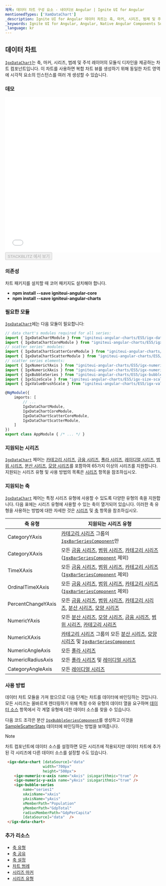 ```yaml
---
제목: 데이터 차트 구성 요소 - 네이티브 Angular | Ignite UI for Angular
mentionedTypes: ['XamDataChart']
_description: Ignite UI for Angular 데이터 차트는 축, 마커, 시리즈, 범례 및 주석 레이어의 모듈 식 디자인을 제공하는 차트 구성 요소입니다. 이 차트를 사용하면 동일한 차트 영역에 이러한 시각적 요소의 인스턴스를 여러 개 만들어 복합 차트 뷰를 만들 수 있습니다.
_keywords: Ignite UI for Angular, Angular, Native Angular Components Suite, Native Angular Controls, Native Angular Components, Native Angular Components Library, Angular Chart, Angular Chart Control, Angular Chart Example, Angular Grid Component, Angular Chart Component, Angular Data Chart
_language: kr
---
```


## 데이터 차트

[`IgxDataChart`](/products/ignite-ui-angular/api/docs/typescript/latest/classes/igxdatachart.html)는 축, 마커, 시리즈, 범례 및 주석 레이어의 모듈식 디자인을 제공하는 차트 컴포넌트입니다. 이 차트를 사용하면 복합 차트 뷰를 생성하기 위해 동일한 차트 영역에 시각적 요소의 인스턴스를 여러 개 생성할 수 있습니다.

### 데모

<div class="sample-container loading" style="height: 500px">
    <iframe id="data-chart-overview-iframe" src='{environment:dvDemosBaseUrl}/charts/data-chart-overview' width="100%" height="100%" seamless frameBorder="0" onload="onXPlatSampleIframeContentLoaded(this);"></iframe>
</div>
<div>
    <button data-localize="stackblitz" disabled class="stackblitz-btn" data-iframe-id="data-chart-overview-iframe" data-demos-base-url="{environment:dvDemosBaseUrl}">STACKBLITZ 에서 보기
    </button>
</div>

<div class="divider--half"></div>

### 의존성

차트 패키지를 설치할 때 코어 패키지도 설치해야 합니다.

-   **npm install --save igniteui-angular-core**
-   **npm install --save igniteui-angular-charts**

### 필요한 모듈

[`IgxDataChart`](/products/ignite-ui-angular/api/docs/typescript/latest/classes/igxdatachart.html)에는 다음 모듈이 필요합니다:

```ts
// data chart's modules required for all series:
import { IgxDataChartModule } from "igniteui-angular-charts/ES5/igx-data-chart-module";
import { IgxDataChartCoreModule } from "igniteui-angular-charts/ES5/igx-data-chart-core--module";
// scatter series' modules:
import { IgxDataChartScatterCoreModule } from "igniteui-angular-charts/ES5/igx-data-chart-scatter-core-module";
import { IgxDataChartScatterModule } from "igniteui-angular-charts/ES5/igx-data-chart-scatter-module";
// scatter series elements:
import { IgxNumericYAxis } from "igniteui-angular-charts/ES5/igx-numeric-y-axis";
import { IgxNumericXAxis } from "igniteui-angular-charts/ES5/igx-numeric-x-axis";
import { IgxBubbleSeries } from "igniteui-angular-charts/ES5/igx-bubble-series";
import { IgxSizeScale } from "igniteui-angular-charts/ES5/igx-size-scale";
import { IgxValueBrushScale } from "igniteui-angular-charts/ES5/igx-value-brush-scale";

@NgModule({
    imports: [
        // ...
        IgxDataChartModule,
        IgxDataChartCoreModule,
        IgxDataChartScatterCoreModule,
        IgxDataChartScatterModule,
    ]
})
export class AppModule { /* ... */ }
```

<div class="divider--half"></div>

### 지원되는 시리즈

[`IgxDataChart`](/products/ignite-ui-angular/api/docs/typescript/latest/classes/igxdatachart.html) 제어는 [카테고리 시리즈](data-chart-type-category-series.md), [금융 시리즈](data-chart-type-financial-series.md), [폴라 시리즈](data-chart-type-polar-series.md), [레이디얼 시리즈](data-chart-type-radial-series.md), [범위 시리즈](data-chart-type-range-series.md), [분산 시리즈](data-chart-type-scatter-bubble-series.md), [모양 시리즈](data-chart-type-shape-series.md)를 포함하여 65가지 이상의 시리즈를 지원합니다. 지원되는 시리즈 유형 및 사용 방법의 목록은 [시리즈](data-chart-series-types.md) 항목을 참조하십시오.

### 지원되는 축

[`IgxDataChart`](/products/ignite-ui-angular/api/docs/typescript/latest/classes/igxdatachart.html) 제어는 특정 시리즈 유형에 사용할 수 있도록 다양한 유형의 축을 지원합니다. 다음 표에는 시리즈 유형에 사용할 수 있는 축이 열거되어 있습니다.   이러한 축 유형을 사용하는 방법에 대한 자세한 것은 [시리즈](data-chart-series-types.md) 및 [축](data-chart-axis-types.md) 항목을 참조하십시오.

| 축 유형               | 지원되는 시리즈 유형                                                                                                                                                                                                                                                                |
| ------------------ | -------------------------------------------------------------------------------------------------------------------------------------------------------------------------------------------------------------------------------------------------------------------------- |
| CategoryYAxis      | [카테고리 시리즈](data-chart-type-category-series.md) 그룹의 [`IgxBarSeriesComponent`](/products/ignite-ui-angular/api/docs/typescript/latest/classes/igxbarseriescomponent.html)만                                                                                                   |
| CategoryXAxis      | 모든 [금융 시리즈](data-chart-type-financial-series.md), [범위 시리즈](data-chart-type-range-series.md),  [카테고리 시리즈](data-chart-type-category-series.md)([`IgxBarSeriesComponent`](/products/ignite-ui-angular/api/docs/typescript/latest/classes/igxbarseriescomponent.html) 제외)      |
| TimeXAxis          | 모든 [금융 시리즈](data-chart-type-financial-series.md), [범위 시리즈](data-chart-type-range-series.md),  [카테고리 시리즈](data-chart-type-category-series.md)([`IgxBarSeriesComponent`](/products/ignite-ui-angular/api/docs/typescript/latest/classes/igxbarseriescomponent.html) 제외)      |
| OrdinalTimeXAxis   | 모든 [금융 시리즈](data-chart-type-financial-series.md), [범위 시리즈](data-chart-type-range-series.md),  [카테고리 시리즈](data-chart-type-category-series.md)([`IgxBarSeriesComponent`](/products/ignite-ui-angular/api/docs/typescript/latest/classes/igxbarseriescomponent.html) 제외)      |
| PercentChangeYAxis | 모든 [금융 시리즈](data-chart-type-financial-series.md), [범위 시리즈](data-chart-type-range-series.md), [카테고리 시리즈](data-chart-type-category-series.md), [분산 시리즈](data-chart-type-scatter-bubble-series.md), [모양 시리즈](data-chart-type-shape-series.md)                                 |
| NumericYAxis       | 모든 [분산 시리즈](data-chart-type-scatter-bubble-series.md), [모양 시리즈](data-chart-type-shape-series.md), [금융 시리즈](data-chart-type-financial-series.md), [범위 시리즈](data-chart-type-range-series.md), [카테고리 시리즈](data-chart-type-category-series.md)                                 |
| NumericXAxis       | [카테고리 시리즈](data-chart-type-category-series.md) 그룹의 모든 [분산 시리즈](data-chart-type-scatter-bubble-series.md), [모양 시리즈](data-chart-type-shape-series.md) 및 [`IgxBarSeriesComponent`](/products/ignite-ui-angular/api/docs/typescript/latest/classes/igxbarseriescomponent.html) |
| NumericAngleAxis   | 모든 [폴라 시리즈](data-chart-type-polar-series.md)                                                                                                                                                                                                                               |
| NumericRadiusAxis  | 모든 [폴라 시리즈](data-chart-type-polar-series.md) 및 [레이디얼 시리즈](data-chart-type-radial-series.md)                                                                                                                                                                                |
| CategoryAngleAxis  | 모든 [레이디얼 시리즈](data-chart-type-radial-series.md)                                                                                                                                                                                                                            |

### 사용 방법

데이터 차트 모듈을 가져 왔으므로 다음 단계는 차트를 데이터에 바인딩하는 것입니다. 모든 시리즈는 올바르게 렌더링하기 위해 특정 수와 유형의 데이터 열을 요구하며 [데이터 소스](data-chart-data-sources.md) 항목에서 각 계열 유형에 대한 데이터 소스를 찾을 수 있습니다.

다음 코드 조각은 분산 [`IgxBubbleSeriesComponent`](/products/ignite-ui-angular/api/docs/typescript/latest/classes/igxbubbleseriescomponent.html)를 생성하고 이것을 [SampleScatterStats](data-chart-data-sources-stats.md) 데이터에 바인딩하는 방법을 보여줍니다.

> [!NOTE]
>
> 차트 컴포넌트에 데이터 소스를 설정하면 모든 시리즈에 적용되지만 데이터 차트에 추가된 각 시리즈에 다른 데이터 소스를 설정할 수도 있습니다.

```html
 <igx-data-chart [dataSource]="data"
                 width="700px"
                 height="500px">
    <igx-numeric-x-axis name="xAxis" isLogarithmic="true" />
    <igx-numeric-y-axis name="yAxis" isLogarithmic="true" />
    <igx-bubble-series
        name="series1"
        xAxisName="xAxis"
        yAxisName="yAxis"
        xMemberPath="Population"
        yMemberPath="GdpTotal"
        radiusMemberPath="GdpPerCapita"
        [dataSource]="data"  />
 </igx-data-chart>
```

<div class="divider--half"></div>

### 추가 리소스

-   [축 유형](data-chart-axis-types.md)
-   [축 공유](data-chart-axis-sharing.md)
-   [축 설정](data-chart-axis-settings.md)
-   [차트 범례](data-chart-legends.md)
-   [시리즈 마커](data-chart-series-markers.md)
-   [시리즈 유형](data-chart-series-types.md)
